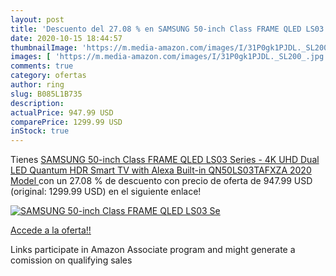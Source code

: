 ```yaml
---
layout: post
title: 'Descuento del 27.08 % en SAMSUNG 50-inch Class FRAME QLED LS03 Se'
date: 2020-10-15 18:44:57
thumbnailImage: 'https://m.media-amazon.com/images/I/31P0gk1PJDL._SL200_.jpg'
images: [ 'https://m.media-amazon.com/images/I/31P0gk1PJDL._SL200_.jpg' ]
comments: true
category: ofertas
author: ring
slug: B085L1B735
description:
actualPrice: 947.99 USD
comparePrice: 1299.99 USD
inStock: true
---
```


Tienes [SAMSUNG 50-inch Class FRAME QLED LS03 Series - 4K UHD Dual LED Quantum HDR Smart TV with Alexa Built-in  QN50LS03TAFXZA  2020 Model ](https://www.amazon.com/dp/B085L1B735/?tag=tolees-20) con un 27.08 % de descuento con precio de oferta de 947.99 USD (original: 1299.99 USD) en el siguiente enlace!

[![SAMSUNG 50-inch Class FRAME QLED LS03 Se](https://m.media-amazon.com/images/I/31P0gk1PJDL._SL200_.jpg)](https://www.amazon.com/dp/B085L1B735/?tag=tolees-20)

[Accede a la oferta!!](https://www.amazon.com/dp/B085L1B735/?tag=tolees-20)

Links participate in Amazon Associate program and might generate a comission on qualifying sales


